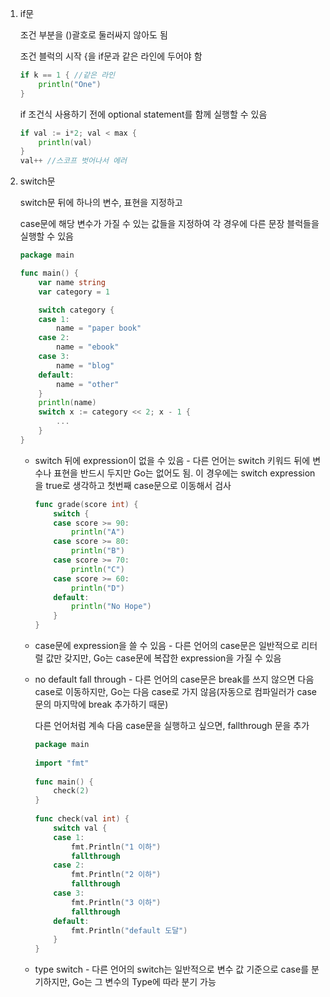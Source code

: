 1. if문
    
    조건 부분을 ()괄호로 둘러싸지 않아도 됨
    
    조건 블럭의 시작 {을 if문과 같은 라인에 두어야 함
    
    ```go
    if k == 1 { //같은 라인
    	println("One")
    }
    ```
    
    if 조건식 사용하기 전에 optional statement를 함께 실행할 수 있음
    
    ```go
    if val := i*2; val < max {
    	println(val)
    }
    val++ //스코프 벗어나서 에러
    ```
    
2. switch문
    
    switch문 뒤에 하나의 변수, 표현을 지정하고
    
    case문에 해당 변수가 가질 수 있는 값들을 지정하여 각 경우에 다른 문장 블럭들을 실행할 수 있음
    
    ```go
    package main
    
    func main() {
    	var name string
    	var category = 1
    
    	switch category {
    	case 1:
    		name = "paper book"
    	case 2:
    		name = "ebook"
    	case 3:
    		name = "blog"
    	default:
    		name = "other"
    	}
    	println(name)
    	switch x := category << 2; x - 1 {
    		...
    	}
    }
    ```
    
    - switch 뒤에 expression이 없을 수 있음 - 다른 언어는 switch 키워드 뒤에 변수나 표현을 반드시 두지만 Go는 없어도 됨. 이 경우에는 switch expression을 true로 생각하고 첫번째 case문으로 이동해서 검사
        
        ```go
        func grade(score int) {
        	switch {
            case score >= 90:
                println("A")
            case score >= 80:
                println("B")
            case score >= 70:
                println("C")
            case score >= 60:
                println("D")
            default:
                println("No Hope")
            }
        }
        ```
        
    - case문에 expression을 쓸 수 있음 - 다른 언어의 case문은 일반적으로 리터럴 값만 갖지만, Go는 case문에 복잡한 expression을 가질 수 있음
    - no default fall through - 다른 언어의 case문은 break를 쓰지 않으면 다음 case로 이동하지만, Go는 다음 case로 가지 않음(자동으로 컴파일러가 case문의 마지막에 break 추가하기 때문)
        
        다른 언어처럼 계속 다음 case문을 실행하고 싶으면, fallthrough 문을 추가
        
        ```go
        package main
         
        import "fmt"
         
        func main() {
            check(2)
        }
         
        func check(val int) {
            switch val {
            case 1:
                fmt.Println("1 이하")
                fallthrough
            case 2:
                fmt.Println("2 이하")
                fallthrough
            case 3:
                fmt.Println("3 이하")
                fallthrough
            default:
                fmt.Println("default 도달")
            }
        }
        ```
        
    - type switch - 다른 언어의 switch는 일반적으로 변수 값 기준으로 case를 분기하지만, Go는 그 변수의 Type에 따라 분기 가능
